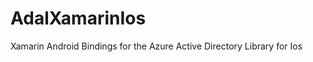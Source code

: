 AdalXamarinIos
==============

Xamarin Android Bindings for the Azure Active Directory Library for Ios
